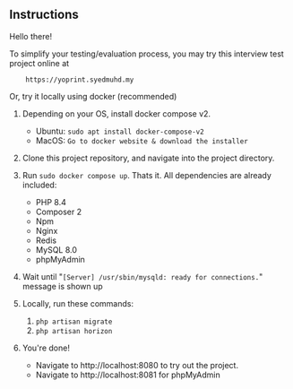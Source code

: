 ## Instructions

Hello there!

To simplify your testing/evaluation process, you may try this interview test project online at

        https://yoprint.syedmuhd.my

Or, try it locally using docker (recommended)

1. Depending on your OS, install docker compose v2.

    - Ubuntu: `sudo apt install docker-compose-v2`
    - MacOS: `Go to docker website & download the installer`

2. Clone this project repository, and navigate into the project directory.

3. Run `sudo docker compose up`. Thats it. All dependencies are already included: 
    - PHP 8.4
    - Composer 2
    - Npm
    - Nginx
    - Redis
    - MySQL 8.0
    - phpMyAdmin

4. Wait until "`[Server] /usr/sbin/mysqld: ready for connections.`" message is shown up

4. Locally, run these commands:
    1. `php artisan migrate`
    2. `php artisan horizon`

5. You're done! 

    - Navigate to http://localhost:8080 to try out the project.
    - Navigate to http://localhost:8081 for phpMyAdmin